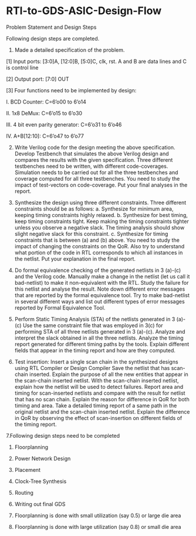 # RTl-to-GDS-ASIC-Design-Flow

Problem Statement and Design Steps

Following design steps are completed.
1. Made a detailed specification of the problem.

[1] Input ports: [3:0]A, [12:0]B, [5:0]C, clk, rst. A and B are data lines and C is control line

[2] Output port: [7:0] OUT

[3] Four functions need to be implemented by design:

  I. BCD Counter: C=6’o00 to 6’o14
  
  II. 1x8 DeMux: C=6’o15 to 6’o30
  
  III. 4 bit even parity generator: C=6’o31 to 6’o46
  
  IV. A+B[12:10]: C=6’o47 to 6’o77

   
2. Write Verilog code for the design meeting the above specification.
Develop Testbench that simulates the above Verilog design and compares the results with the 
given specification.
Three different testbenches need to be written, with different code-coverages. Simulation
needs to be carried out for all the three testbenches and coverage computed for all three
testbenches.
You need to study the impact of test-vectors on code-coverage.
Put your final analyses in the report.

3. Synthesize the design using three different constraints. Three different constraints should be
as follows:
  a. Synthesize for minimum area, keeping timing constraints highly relaxed.
  b. Synthesize for best timing, keep timing constraints tight. Keep making the timing
constraints tighter unless you observe a negative slack. The timing analysis should
show slight negative slack for this constraint.
  c. Synthesize for timing constraints that is between (a) and (b) above.
You need to study the impact of changing the constraints on the QoR.
Also try to understand what portion of the code in RTL corresponds to which all instances in
the netlist. Put your explanation in the final report.

4. Do formal equivalence checking of the generated netlists in 3 (a)-(c) and the Verilog code.
Manually make a change in the netlist (let us call it bad-netlist) to make it non-equivalent with
the RTL. Study the failure for this netlist and analyse the result.
Note down different error messages that are reported by the formal equivalence tool. Try to
make bad-netlist in several different ways and list out different types of error messages
reported by Formal Equivalence Tool.

5. Perform Static Timing Analysis (STA) of the netlists generated in 3 (a)-(c)
Use the same constraint file that was employed in 3(c) for performing STA of all three netlists
generated in 3 (a)-(c).
Analyze and interpret the slack obtained in all the three netlists.
Analyze the timing report generated for different timing paths by the tools. Explain different
fields that appear in the timing report and how are they computed.

6. Test insertion:
Insert a single scan chain in the synthesized designs using RTL Compiler or Design Compiler
Save the netlist that has scan-chain inserted.
Explain the purpose of all the new entities that appear in the scan-chain inserted netlist.
With the scan-chain inserted netlist, explain how the netlist will be used to detect failures.
Report area and timing for scan-inserted netlists and compare with the result for netlist that
has no scan chain.
Explain the reason for difference in QoR for both timing and area.
Take a detailed timing report of a same path in the original netlist and the scan-chain inserted
netlist. Explain the difference in QoR by observing the effect of scan-insertion on different
fields of the timing report.

7.Following design steps need to be completed
  1. Floorplanning
  2. Power Network Design
  3. Placement
  4. Clock-Tree Synthesis
  5. Routing
  6. Writing out final GDS

  1. Floorplanning is done with small utilization (say 0.5) or large die area
  2. Floorplanning is done with large utilization (say 0.8) or small die area
